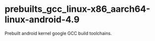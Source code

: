 # prebuilts_gcc_linux-x86_aarch64-linux-android-4.9
 Prebuilt android kernel google GCC build toolchains.
